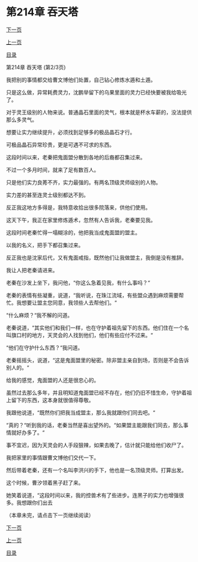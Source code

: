 <h1>第214章   吞天塔</h1>
            <div><p><a href="./0641_%E7%AC%AC214%E7%AB%A0_%E5%90%9E%E5%A4%A9%E5%A1%94.md">下一页</a></p><p><a href="./0639_%E7%AC%AC214%E7%AB%A0_%E5%90%9E%E5%A4%A9%E5%A1%94.md">上一页</a></p><p><a href="../">目录</a></p></div>
            <div><p>第214章   吞天塔 (第2/3页)</p><p>我把别的事情都交给曹文博他们处置，自己钻心修炼水遁和土遁。</p><p>只是这么做，异常耗费灵力，沈鹏举留下的乌果里面的灵力已经快要被我给吸光了。</p><p>对于灵王级别的人物来说。普通晶石里面的灵气，根本就是杯水车薪的，没法提供那么多灵气。</p><p>想要让实力继续提升，必须找到足够多的极品晶石才行。</p><p>可极品晶石异常珍贵，更是可遇不可求的东西。</p><p>这段时间以来，老秦把鬼面盟分散到各地的后裔都召集过来。</p><p>不过一个多月时间，就来了足有数百人。</p><p>只是他们实力良莠不齐，实力最强的。有两名顶级灵师级别的人物。</p><p>实力差的甚至连灵士级别都达不到。</p><p>反正我这地方多得是，我特意收拾出很多院落来，供他们使用。</p><p>这天下午，我正在家里修炼遁术，忽然有人告诉我，老秦要见我。</p><p>这段时间老秦忙得一塌糊涂的，他把我当成鬼面盟的盟主。</p><p>以我的名义，把手下都召集过来。</p><p>反正我也是沈家后代，又有鬼面戒指，既然他们让我做盟主，我倒是没有推辞。</p><p>我让人把老秦请进来。</p><p>老秦在沙发上坐下，我问他，“你这么急着见我，有什么事吗？“</p><p>老秦的表情有些凝重，说道，“我听说，在珠江流域，有些盟众遇到麻烦需要帮忙。我想要让盟主您同意，我领些人去帮他们。“</p><p>“什么麻烦？“我不解的问道。</p><p>老秦说道，“其实他们和我们一样，也在守护着祖先留下的东西。他们住在一个名叫旗口村的地方，天灵会的人找到他们，他们有些应付不过来。“</p><p>“他们在守护什么东西？“我问道。</p><p>老秦摇摇头，说道，“这是鬼面盟里的秘密。除非盟主亲自到场，否则是不会告诉别人的。“</p><p>给我的感觉，鬼面盟的人还是很忠心的。</p><p>虽然过去那么多年，并且明知道鬼面盟已经不存在，他们仍旧不惜生命，守护着祖上留下的东西，这本身就很值得尊敬。</p><p>我跟他说道，“既然你们把我当成盟主，那么我就跟你们同去吧。“</p><p>“真的？“听到我的话，老秦当然是喜出望外的。“如果盟主能跟我们同去，那么事情就好办多了。“</p><p>事不宜迟，因为天灵会的人手段狠辣，如果去晚了，估计就只能给他们收尸了。</p><p>我把家里的事情跟曹文博他们交代一下。</p><p>然后带着老秦，还有一个名叫李洪兴的手下，他也是一名顶级灵师。打算出发。</p><p>这个时候，曹汐领着黑子赶了来。</p><p>她笑着说道，“这段时间以来，我的控兽术有了些进步。连黑子的实力也增强很多。我想跟你们出去</p><p>（本章未完，请点击下一页继续阅读）</p></div>
            <div><p><a href="./0641_%E7%AC%AC214%E7%AB%A0_%E5%90%9E%E5%A4%A9%E5%A1%94.md">下一页</a></p><p><a href="./0639_%E7%AC%AC214%E7%AB%A0_%E5%90%9E%E5%A4%A9%E5%A1%94.md">上一页</a></p><p><a href="../">目录</a></p></div>